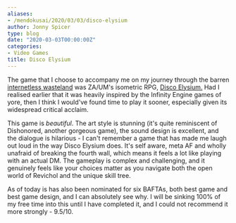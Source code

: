 ```yaml
---
aliases:
- /mendokusai/2020/03/03/disco-elysium
author: Jonny Spicer
type: blog
date: "2020-03-03T00:00:00Z"
categories:
- Video Games
title: Disco Elysium
---
```

The game that I choose to accompany me on my journey through the barren [internetless wasteland](/blog/life-without-wifi) was ZA/UM's isometric RPG, [Disco Elysium.](https://zaumstudio.com/) Had I realised earlier that it was heavily inspired by the
Infinity Engine games of yore, then I think I would've found time to play it sooner, especially
given its widespread critical acclaim.

This game is *beautiful*. The art style is stunning (it's quite reminiscent of Dishonored, another
gorgeous game), the sound design is excellent, and the dialogue is hilarious - I can't remember a
game that has made me laugh out loud in the way Disco Elysium does. It's self aware, meta AF and
wholly unafraid of breaking the fourth wall, which means it feels a lot like playing with an actual
DM. The gameplay is complex and challenging, and it genuinely feels like your choices matter as
you navigate both the open world of Revichol and the unique skill tree.

As of today is has also been nominated for six BAFTAs, both best game and best game design, and
I can absolutely see why. I will be sinking 100% of my free time into this until I have completed
it, and I could not recommend it more strongly - 9.5/10.
